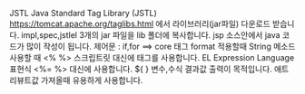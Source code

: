 JSTL
Java Standard Tag Library (JSTL)
https://tomcat.apache.org/taglibs.html 에서 라이브러리(jar파일) 다운로드 받습니다.
impl,spec,jstlel 3개의 jar 파일을 lib 폴더에 복사합니다.
jsp 소스안에서 java 코드가 많이 작성이 됩니다.
제어문 : if,for ==> core 태그
format 적용할때
String 메소드 사용할 때
<% %> 스크립트릿 대신에 태그를 사용합니다.
EL
Expression Language 표현식
<%= %> 대신에 사용합니다. ${ }
변수,수식 결과값 출력이 목적입니다.
애트리뷰트값 가져올때 유용하게 사용합니다.